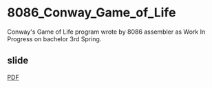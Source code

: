 8086_Conway_Game_of_Life
======================================

Conway's Game of Life program wrote by 8086 assembler as Work In Progress on bachelor 3rd Spring.

## slide

[PDF](http://web.sfc.wide.ad.jp/~usk/b3s/slide.pdf)
